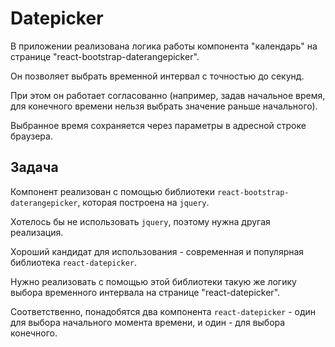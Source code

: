 # Datepicker

В приложении реализована логика работы компонента "календарь" на странице "react-bootstrap-daterangepicker".

Он позволяет выбрать временной интервал с точностью до секунд.

При этом он работает согласованно (например, задав начальное время, для конечного времени нельзя выбрать значение раньше начального).

Выбранное время сохраняется через параметры в адресной строке браузера.

## Задача

Компонент реализован с помощью библиотеки `react-bootstrap-daterangepicker`, которая построена на `jquery`.

Хотелось бы не использовать `jquery`, поэтому нужна другая реализация.

Хороший кандидат для использования - современная и популярная библиотека `react-datepicker`.

Нужно реализовать с помощью этой библиотеки такую же логику выбора временного интервала на странице "react-datepicker".

Соответственно, понадобятся два компонента `react-datepicker` - один для выбора начального момента времени, и один - для выбора конечного.
